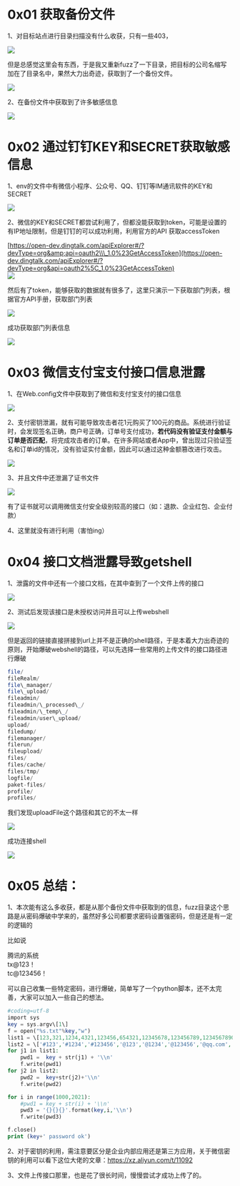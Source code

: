 0x01 获取备份文件
===========

1、对目标站点进行目录扫描没有什么收获，只有一些403，

![](https://shs3.b.qianxin.com/attack_forum/2022/04/attach-d15ff0d6e35f066cc154b97c46396e65a1af6668.png)

但是总感觉这里会有东西，于是我又重新fuzz了一下目录，把目标的公司名缩写加在了目录名中，果然大力出奇迹，获取到了一个备份文件。

![](https://shs3.b.qianxin.com/attack_forum/2022/04/attach-8f59e4e28b1debd0acb3a15c91b06d53fdb38d91.png)

2、在备份文件中获取到了许多敏感信息

![](https://shs3.b.qianxin.com/attack_forum/2022/04/attach-4107ee03d9aa063ac6fef7814ecaa72cde957968.png)

0x02 通过钉钉KEY和SECRET获取敏感信息
=========================

1、env的文件中有微信小程序、公众号、QQ、钉钉等IM通讯软件的KEY和SECRET

![](https://shs3.b.qianxin.com/attack_forum/2022/04/attach-55616de0c3ebccd6abb845f435a7d045758c515e.png)

2、微信的KEY和SECRET都尝试利用了，但都没能获取到token，可能是设置的有IP地址限制，但是钉钉的可以成功利用，利用官方的API 获取accessToken

[https://open-dev.dingtalk.com/apiExplorer#/?devType=org&amp;api=oauth2\\\_1.0%23GetAccessToken](https://open-dev.dingtalk.com/apiExplorer#/?devType=org&api=oauth2%5C_1.0%23GetAccessToken)  
![](https://shs3.b.qianxin.com/attack_forum/2022/04/attach-1c67d72b65a69215bb39ab69185cbc7698655d0d.png)

然后有了token，能够获取的数据就有很多了，这里只演示一下获取部门列表，根据官方API手册，获取部门列表

![](https://shs3.b.qianxin.com/attack_forum/2022/04/attach-4e5e5f90647eb37002b73d9b6a1de9643dfce0f6.png)

成功获取部门列表信息

![](https://shs3.b.qianxin.com/attack_forum/2022/04/attach-2df85fab25fea2c9a3c6da574458989d03748108.png)

0x03 微信支付宝支付接口信息泄露
==================

1、在Web.config文件中获取到了微信和支付宝支付的接口信息

![](https://shs3.b.qianxin.com/attack_forum/2022/04/attach-42398b96b7fa43882ce4cb7f20e1a15ce4d9470a.png)

2、支付密钥泄漏，就有可能导致攻击者花1元购买了100元的商品。系统进行验证时，会发现签名正确，商户号正确，订单号支付成功，**若代码没有验证支付金额与订单是否匹配**，将完成攻击者的订单。在许多网站或者App中，曾出现过只验证签名和订单id的情况，没有验证实付金额，因此可以通过这种金额篡改进行攻击。

![](https://shs3.b.qianxin.com/attack_forum/2022/04/attach-274be236443d12f682a8f0c20a15cb830a8f639b.png)

3、并且文件中还泄漏了证书文件

![](https://shs3.b.qianxin.com/attack_forum/2022/04/attach-384b91f6f84227c9205d875a821c1e5177d58d9d.png)

有了证书就可以调用微信支付安全级别较高的接口（如：退款、企业红包、企业付款）

4、这里就没有进行利用（害怕ing）

0x04 接口文档泄露导致getshell
=====================

1、泄露的文件中还有一个接口文档，在其中查到了一个文件上传的接口

![](https://shs3.b.qianxin.com/attack_forum/2022/04/attach-32035bf453bf07b6e0f667877322b7ae6ad91eff.png)

2、测试后发现该接口是未授权访问并且可以上传webshell

![](https://shs3.b.qianxin.com/attack_forum/2022/04/attach-f7ef627b05f29e989c0e68a7dc48239dc70bbb62.png)

但是返回的链接直接拼接到url上并不是正确的shell路径，于是本着大力出奇迹的原则，开始爆破webshell的路径，可以先选择一些常用的上传文件的接口路径进行爆破

```php
file/
fileRealm/
file\_manager/
file\_upload/
fileadmin/
fileadmin/\_processed\_/
fileadmin/\_temp\_/
fileadmin/user\_upload/
upload/
filedump/
filemanager/
filerun/
fileupload/
files/
files/cache/
files/tmp/
logfile/
paket-files/
profile/
profiles/
```

我们发现uploadFile这个路径和其它的不太一样

![](https://shs3.b.qianxin.com/attack_forum/2022/04/attach-977be6223346f62233e387f3b02a600e7887bfa9.png)

成功连接shell

![](https://shs3.b.qianxin.com/attack_forum/2022/04/attach-4eb225f4a28cd442e29dcb876b9b91205fc2a822.png)

0x05 总结：
========

1、本次能有这么多收获，都是从那个备份文件中获取到的信息，fuzz目录这个思路是从密码爆破中学来的，虽然好多公司都要求密码设置强密码，但是还是有一定的逻辑的

比如说

腾讯的系统  
tx@123！  
tc@123456！

可以自己收集一些特定密码，进行爆破，简单写了一个python脚本，还不太完善，大家可以加入一些自己的想法。

```php
#coding=utf-8
import sys
key = sys.argv\[1\]
f = open("%s.txt"%key,"w")
list1 = \[123,321,1234,4321,123456,654321,12345678,123456789,1234567890,888,8888,666,6666,163,521,1314,1,11,111,1111,2,222,3,333,5,555,9,999\]
list2 = \['#123','#1234','#123456','@123','@1234','@123456','@qq.com','qq.com','@123.com','123.com','@163.com','163.com','126.com','!@#','!@#$','!@#$%^','098'\]
for j1 in list1:
    pwd1 =  key + str(j1) + '\\n'
    f.write(pwd1)
for j2 in list2:
    pwd2 =  key+str(j2)+'\\n'
    f.write(pwd2)

for i in range(1000,2021):
    #pwd1 = key + str(i) + '\\n'
    pwd3 = '{}{}{}'.format(key,i,'\\n')
    f.write(pwd3)

f.close()
print (key+' password ok') 
```

2、对于密钥的利用，需注意要区分是企业内部应用还是第三方应用，关于微信密钥的利用可以看下这位大佬的文章：<https://xz.aliyun.com/t/11092>

3、文件上传接口那里，也是花了很长时间，慢慢尝试才成功上传了的。